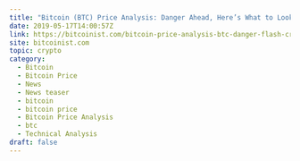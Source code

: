 ```yaml
---
title: "Bitcoin (BTC) Price Analysis: Danger Ahead, Here’s What to Look Out For"
date: 2019-05-17T14:00:57Z
link: https://bitcoinist.com/bitcoin-price-analysis-btc-danger-flash-crash/?utm_medium=RSS&utm_source=hune
site: bitcoinist.com
topic: crypto
category:
  - Bitcoin
  - Bitcoin Price
  - News
  - News teaser
  - bitcoin
  - bitcoin price
  - Bitcoin Price Analysis
  - btc
  - Technical Analysis
draft: false
---
```

